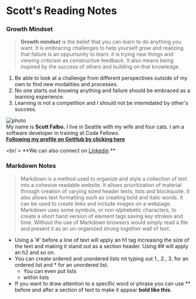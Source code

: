 #  Scott's Reading Notes 

### Growth Mindset

> **Growth mindset** is the belief that you can learn to do anything you want.  it is embracing challenges to help yourself grow and realizing that failure is an oppurtunity to learn.  it is trying new things and viewing criticism as constructive feedback.  It also means being inspired by the success of others and building on that knowledge.

1. Be able to look at a challenge from different perspectives outside of my own to find new modalities and processes.
2. No one starts out knowing anything and failure should be embraced as a learning experience.
3. Learning is not a competition and I should not be intemidated by other's success.

![photo](https://avatars1.githubusercontent.com/u/67803329?s=460&u=92ace7e6cedf0c3582317b5620d2575ca0d49604&v=4)<br />
My name is **Scott Falbo.**  I live in Seattle with my wife and four cats.  I am a software developer in training at Code Fellows.
<br />
**[Following my profile on GetHub by clicking here](https://github.com/scottfalbo)**
<br />

<br/ >
**We can also connect on [Linkedin](https://www.linkedin.com/in/scott-falbo-5523a41b1/) **

### Markdown Notes
> Markdown is a method used to organize and style a collection of text into a cohesive readable website.  It allows prioritization of material through creation of varying sized header texts, lists and blockquote.  It also allows text formatting such as creating bold and italic words.  It can be used to create links and include images on a webpage.  Markdown uses some symbols, or non-alphebetic characters, to create a short hand version of element tags saving key strokes and time.  Without the use of Markdown browsers would simply read a file and present it as an un-organized strung together wall of text.
* Using a '#' before a line of text will apply an h1 tag increasing the size of the text and making it stand out as a section header. Using ## will apply an h2 and so on.
* You can create ordered and unordered lists mt typing out 1., 2., 3. for an ordered list and * for an unordered list.
  * You can even put lists
  * within lists
* If you want to draw attention to a specific word or phrase you can use &ast;&ast; before and after a section of text to make it appear **bold like this**.
